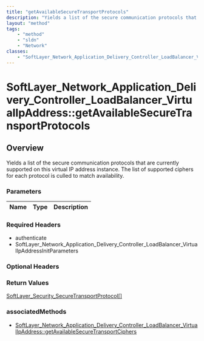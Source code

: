 ```yaml
---
title: "getAvailableSecureTransportProtocols"
description: "Yields a list of the secure communication protocols that are currently supported on this virtual IP address instance. Th... "
layout: "method"
tags:
    - "method"
    - "sldn"
    - "Network"
classes:
    - "SoftLayer_Network_Application_Delivery_Controller_LoadBalancer_VirtualIpAddress"
---
```

# SoftLayer_Network_Application_Delivery_Controller_LoadBalancer_VirtualIpAddress::getAvailableSecureTransportProtocols
## Overview 
Yields a list of the secure communication protocols that are currently supported on this virtual IP address instance. The list of supported ciphers for each protocol is culled to match availability. 

### Parameters 
|Name | Type | Description |
| --- | --- | --- |


### Required Headers
* authenticate
* SoftLayer_Network_Application_Delivery_Controller_LoadBalancer_VirtualIpAddressInitParameters

### Optional Headers

### Return Values
<a href='/reference/datatypes/SoftLayer_Security_SecureTransportProtocol'>SoftLayer_Security_SecureTransportProtocol[] </a>


### associatedMethods

*  [SoftLayer_Network_Application_Delivery_Controller_LoadBalancer_VirtualIpAddress::getAvailableSecureTransportCiphers](/reference/services/SoftLayer_Network_Application_Delivery_Controller_LoadBalancer_VirtualIpAddress/getAvailableSecureTransportCiphers )

